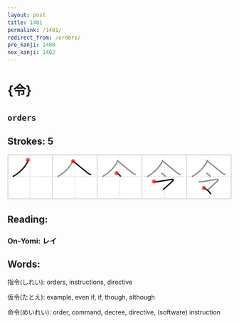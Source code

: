 ```yaml
---
layout: post
title: 1401
permalink: /1401/
redirect_from: /orders/
pre_kanji: 1400
nex_kanji: 1402
---
```


# {令}

## `orders`

## Strokes: 5

<div class="stroke"><img src="../images/E4BBA4.png" /></div>

## Reading:

### On-Yomi: レイ

## Words:

指令(しれい): orders, instructions, directive

仮令(たとえ): example, even if, if, though, although

命令(めいれい): order, command, decree, directive, (software) instruction
